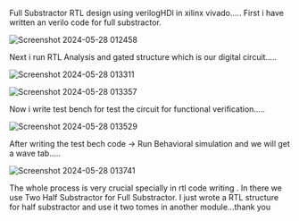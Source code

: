 Full Substractor RTL design using verilogHDl in xilinx vivado.....
First i have written an verilo code for full substractor.

![Screenshot 2024-05-28 012458](https://github.com/Digi-soura22/VLSI_4_ME/assets/152212584/0f25ae69-ef88-4cbf-8961-ab058a3512a9)

Next i run RTL Analysis and gated structure which is our digital circuit.....

![Screenshot 2024-05-28 013311](https://github.com/Digi-soura22/VLSI_4_ME/assets/152212584/e75d92fa-c7e8-4983-ae07-19124f0d5672)

![Screenshot 2024-05-28 013357](https://github.com/Digi-soura22/VLSI_4_ME/assets/152212584/58801145-b5e6-4afa-ae99-fd671bfadeba)

Now i write test bench for test the circuit for functional verification.....

![Screenshot 2024-05-28 013529](https://github.com/Digi-soura22/VLSI_4_ME/assets/152212584/73ba93ec-19ae-4a86-a89a-457545bf72fa)

After writing the test bech code -> Run Behavioral simulation and we will get a wave tab.....

![Screenshot 2024-05-28 013741](https://github.com/Digi-soura22/VLSI_4_ME/assets/152212584/e0dfd16a-73f2-4327-ab1c-7892bcae7c21)

The whole process is very crucial specially in rtl code writing . In there we use Two Half Substractor for Full Substractor. I just wrote a RTL structure for half substractor and use it two tomes in another module...thank you
